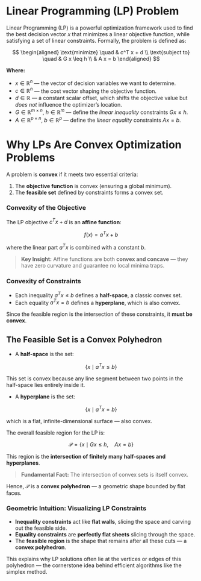 # Linear Programming (LP) Problem

Linear Programming (LP) is a powerful optimization framework used to find the best decision vector $x$ that minimizes a linear objective function, while satisfying a set of linear constraints. Formally, the problem is defined as:

$$
\begin{aligned}
\text{minimize} \quad & c^T x + d \\
\text{subject to} \quad & G x \leq h \\
& A x = b
\end{aligned}
$$

**Where:**

- $x \in \mathbb{R}^n$ — the vector of decision variables we want to determine.  
- $c \in \mathbb{R}^n$ — the cost vector shaping the objective function.  
- $d \in \mathbb{R}$ — a constant scalar offset, which shifts the objective value but *does not* influence the optimizer’s location.  
- $G \in \mathbb{R}^{m \times n}$, $h \in \mathbb{R}^m$ — define the *linear inequality* constraints $G x \leq h$.  
- $A \in \mathbb{R}^{p \times n}$, $b \in \mathbb{R}^p$ — define the *linear equality* constraints $A x = b$.  


# Why LPs Are Convex Optimization Problems

A problem is **convex** if it meets two essential criteria:

1. The **objective function** is convex (ensuring a global minimum).  
2. The **feasible set** defined by constraints forms a convex set.

### Convexity of the Objective

The LP objective $c^T x + d$ is an **affine function**:

$$
f(x) = a^T x + b
$$

where the linear part $a^T x$ is combined with a constant $b$.

> **Key Insight:** Affine functions are both **convex and concave** — they have zero curvature and guarantee no local minima traps.

### Convexity of Constraints

- Each inequality $a^T x \leq b$ defines a **half-space**, a classic convex set.  
- Each equality $a^T x = b$ defines a **hyperplane**, which is also convex.

Since the feasible region is the intersection of these constraints, it **must be convex**.



## The Feasible Set is a Convex Polyhedron

- A **half-space** is the set:

$$
\{ x \mid a^T x \leq b \}
$$

This set is convex because any line segment between two points in the half-space lies entirely inside it.

- A **hyperplane** is the set:

$$
\{ x \mid a^T x = b \}
$$

which is a flat, infinite-dimensional surface — also convex.

The overall feasible region for the LP is:

$$
\mathcal{P} = \{ x \mid G x \leq h, \quad A x = b \}
$$

This region is the **intersection of finitely many half-spaces and hyperplanes**.

> **Fundamental Fact:** The intersection of convex sets is itself convex.

Hence, $\mathcal{P}$ is a **convex polyhedron** — a geometric shape bounded by flat faces.


### Geometric Intuition: Visualizing LP Constraints

- **Inequality constraints** act like **flat walls**, slicing the space and carving out the feasible side.  
- **Equality constraints** are **perfectly flat sheets** slicing through the space.  
- The **feasible region** is the shape that remains after all these cuts — a **convex polyhedron**.

This explains why LP solutions often lie at the vertices or edges of this polyhedron — the cornerstone idea behind efficient algorithms like the simplex method.
